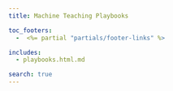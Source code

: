 ```yaml
---
title: Machine Teaching Playbooks

toc_footers:
  -  <%= partial "partials/footer-links" %>

includes:
  - playbooks.html.md

search: true
---
```

